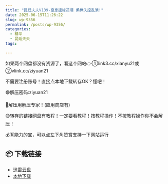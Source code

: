 ```yaml
---
title: "昆廷夫夫V139-窒息邊緣蒿潮 柔棒失控亂濆!"
date: 2025-06-15T11:26:22
slug: wp-9356
permalink: /posts/wp-9356/
categories:
  - 精华
  - 昆廷夫夫
tags:

---
```


如果两个网盘都没有资源了，看这个网站👉①link3.cc/xianyu21或②vlink.cc/ziyuan21

不需要注册账号！直接点本地下载转存OK？懂吧！

🟢解压密码:ziyuan21

🔵解压用解压专家！(应用商店有)

🟡转存的链接网盘有教程！一定要看教程！按教程操作！不按教程操作你不会解压！

💰🈶能力的宝，可以点左下角赞赏支持一下网站运行

## 📦 下载链接
- [迅雷云盘](https://blziyuan21.com/pay-download/9356?key=151ee446b9&down_id=0)
- [本地下载](https://blziyuan21.com/pay-download/9356?key=151ee446b9&down_id=1)


